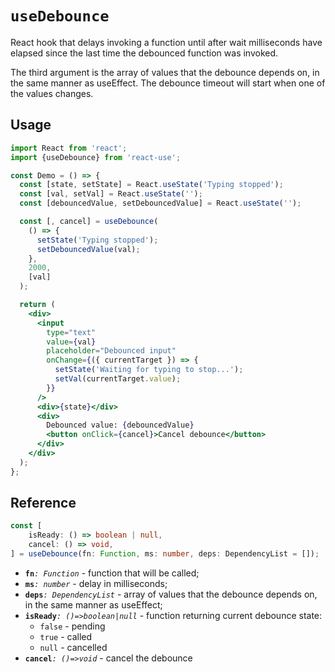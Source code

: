 # `useDebounce`

React hook that delays invoking a function until after wait milliseconds have elapsed since the last time the debounced function was invoked.

The third argument is the array of values that the debounce depends on, in the same manner as useEffect. The debounce timeout will start when one of the values changes.

## Usage

```jsx
import React from 'react';
import {useDebounce} from 'react-use';

const Demo = () => {
  const [state, setState] = React.useState('Typing stopped');
  const [val, setVal] = React.useState('');
  const [debouncedValue, setDebouncedValue] = React.useState('');

  const [, cancel] = useDebounce(
    () => {
      setState('Typing stopped');
      setDebouncedValue(val);
    },
    2000,
    [val]
  );

  return (
    <div>
      <input
        type="text"
        value={val}
        placeholder="Debounced input"
        onChange={({ currentTarget }) => {
          setState('Waiting for typing to stop...');
          setVal(currentTarget.value);
        }}
      />
      <div>{state}</div>
      <div>
        Debounced value: {debouncedValue}
        <button onClick={cancel}>Cancel debounce</button>
      </div>
    </div>
  );
};
```

## Reference
<!-- eslint-skip -->
```ts
const [
    isReady: () => boolean | null,
    cancel: () => void,
] = useDebounce(fn: Function, ms: number, deps: DependencyList = []);
```

- **`fn`**_`: Function`_ - function that will be called;
- **`ms`**_`: number`_ - delay in milliseconds;
- **`deps`**_`: DependencyList`_ - array of values that the debounce depends on, in the same manner as useEffect;
- **`isReady`**_`: ()=>boolean|null`_ - function returning current debounce state:
    - `false` - pending
    - `true` - called
    - `null` - cancelled
- **`cancel`**_`: ()=>void`_ - cancel the debounce

